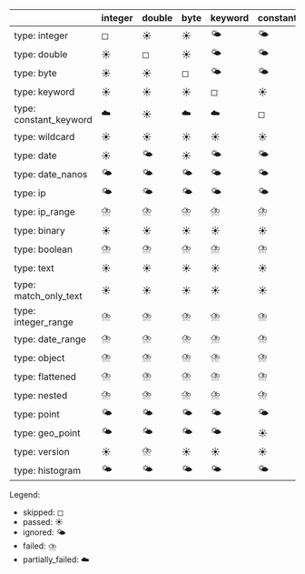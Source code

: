 |                        | integer   | double   | byte   | keyword   | constant_keyword   | wildcard   | date   | date_nanos   | ip   | ip_range   | binary   | boolean   | text   | match_only_text   | integer_range   | date_range   | object   | flattened   | nested   | point   | geo_point   | version   | histogram   |
|------------------------|-----------|----------|--------|-----------|--------------------|------------|--------|--------------|------|------------|----------|-----------|--------|-------------------|-----------------|--------------|----------|-------------|----------|---------|-------------|-----------|-------------|
| type: integer          | ◻         | ☀️       | ☀️     | 🌤️        | 🌤️                 | 🌤️         | 🌤️     | 🌤️           | 🌤️   | 🌤️         | 🌤️       | 🌤️        | 🌤️     | 🌤️                | ⛈️              | ⛈️           | ⛈️       | ⛈️          | ⛈️       | ☁️      | ☁️          | 🌤️        | ⛈️          |
| type: double           | ☀️        | ◻        | ☀️     | 🌤️        | 🌤️                 | 🌤️         | 🌤️     | 🌤️           | 🌤️   | 🌤️         | 🌤️       | 🌤️        | 🌤️     | 🌤️                | ⛈️              | ⛈️           | ⛈️       | ⛈️          | ⛈️       | ☁️      | ☁️          | 🌤️        | ⛈️          |
| type: byte             | ☀️        | ☀️       | ◻      | 🌤️        | 🌤️                 | 🌤️         | 🌤️     | 🌤️           | 🌤️   | 🌤️         | 🌤️       | 🌤️        | 🌤️     | 🌤️                | ⛈️              | ⛈️           | ⛈️       | ⛈️          | ⛈️       | ☁️      | ☁️          | 🌤️        | ⛈️          |
| type: keyword          | ☀️        | ☀️       | ☀️     | ◻         | ☀️                 | ☀️         | ☀️     | ☀️           | ☀️   | ☀️         | ☀️       | ☀️        | ☀️     | ☀️                | ⛈️              | ⛈️           | ⛈️       | ⛈️          | ⛈️       | ☁️      | ☁️          | ☀️        | ⛈️          |
| type: constant_keyword | ☁️        | ☀️       | ☁️     | ☁️        | ◻                  | ☀️         | ☁️     | ☁️           | ☁️   | ☀️         | ☀️       | ☁️        | ☀️     | ☀️                | ⛈️              | ⛈️           | ⛈️       | ⛈️          | ⛈️       | ☁️      | ☁️          | ⛈️        | ⛈️          |
| type: wildcard         | ☀️        | ☀️       | ☀️     | ☀️        | ☀️                 | ◻          | ☀️     | ☀️           | ☀️   | ☀️         | ☀️       | ☀️        | ☀️     | ☀️                | ⛈️              | ⛈️           | ⛈️       | ⛈️          | ⛈️       | ☁️      | ☁️          | ☀️        | ⛈️          |
| type: date             | ☀️        | 🌤️       | ☀️     | 🌤️        | 🌤️                 | 🌤️         | ◻      | ☀️           | 🌤️   | 🌤️         | 🌤️       | 🌤️        | 🌤️     | 🌤️                | ⛈️              | ⛈️           | ⛈️       | ⛈️          | ⛈️       | ☁️      | ☁️          | 🌤️        | ⛈️          |
| type: date_nanos       | 🌤️        | 🌤️       | 🌤️     | 🌤️        | 🌤️                 | 🌤️         | ☀️     | ◻            | 🌤️   | 🌤️         | 🌤️       | 🌤️        | 🌤️     | 🌤️                | ⛈️              | ⛈️           | ⛈️       | ⛈️          | ⛈️       | ☁️      | ☁️          | 🌤️        | ⛈️          |
| type: ip               | 🌤️        | 🌤️       | 🌤️     | 🌤️        | 🌤️                 | 🌤️         | 🌤️     | 🌤️           | ◻    | 🌤️         | 🌤️       | 🌤️        | 🌤️     | 🌤️                | ⛈️              | ⛈️           | ⛈️       | ⛈️          | ⛈️       | ☁️      | ☁️          | 🌤️        | ⛈️          |
| type: ip_range         | ⛈️        | ⛈️       | ⛈️     | ⛈️        | ⛈️                 | ⛈️         | ⛈️     | ⛈️           | ☁️   | ◻          | ⛈️       | ⛈️        | ⛈️     | ⛈️                | ⛈️              | ⛈️           | ⛈️       | ⛈️          | ⛈️       | ⛈️      | ⛈️          | ⛈️        | ⛈️          |
| type: binary           | ☀️        | ☀️       | ☀️     | ☀️        | ☀️                 | ☀️         | ☀️     | ☀️           | ☀️   | ☀️         | ◻        | ☀️        | ☀️     | ☀️                | ⛈️              | ⛈️           | ⛈️       | ⛈️          | ☀️       | ☁️      | ☁️          | ☀️        | ⛈️          |
| type: boolean          | ⛈️        | ⛈️       | ⛈️     | ⛈️        | ⛈️                 | ⛈️         | ⛈️     | ⛈️           | ⛈️   | ⛈️         | ⛈️       | ◻         | ⛈️     | ⛈️                | ⛈️              | ⛈️           | ⛈️       | ⛈️          | ⛈️       | ⛈️      | ⛈️          | ⛈️        | ⛈️          |
| type: text             | ☀️        | ☀️       | ☀️     | ☀️        | ☀️                 | ☀️         | ☀️     | ☀️           | ☀️   | ☀️         | ☀️       | ☀️        | ◻      | ☀️                | ⛈️              | ⛈️           | ⛈️       | ⛈️          | ⛈️       | ☁️      | ☁️          | ☀️        | ⛈️          |
| type: match_only_text  | ☀️        | ☀️       | ☀️     | ☀️        | ☀️                 | ☀️         | ☀️     | ☀️           | ☀️   | ☀️         | ☀️       | ☀️        | ☀️     | ◻                 | ⛈️              | ⛈️           | ⛈️       | ⛈️          | ⛈️       | ☁️      | ☁️          | ☀️        | ⛈️          |
| type: integer_range    | ⛈️        | ⛈️       | ⛈️     | ⛈️        | ⛈️                 | ⛈️         | ⛈️     | ⛈️           | ⛈️   | ⛈️         | ⛈️       | ⛈️        | ⛈️     | ⛈️                | ◻               | ⛈️           | ⛈️       | ⛈️          | ⛈️       | ⛈️      | ⛈️          | ⛈️        | ⛈️          |
| type: date_range       | ⛈️        | ⛈️       | ⛈️     | ⛈️        | ⛈️                 | ⛈️         | ⛈️     | ⛈️           | ⛈️   | ⛈️         | ⛈️       | ⛈️        | ⛈️     | ⛈️                | ☀️              | ◻            | ⛈️       | ⛈️          | ⛈️       | ⛈️      | ⛈️          | ⛈️        | ⛈️          |
| type: object           | ⛈️        | ⛈️       | ⛈️     | ⛈️        | ⛈️                 | ⛈️         | ⛈️     | ⛈️           | ⛈️   | ⛈️         | ⛈️       | ⛈️        | ⛈️     | ⛈️                | ☀️              | ☀️           | ◻        | ☀️          | ☀️       | ☁️      | ☁️          | ⛈️        | ☀️          |
| type: flattened        | ⛈️        | ⛈️       | ⛈️     | ⛈️        | ⛈️                 | ⛈️         | ⛈️     | ⛈️           | ⛈️   | ⛈️         | ⛈️       | ⛈️        | ⛈️     | ⛈️                | ☀️              | ☀️           | ☀️       | ◻           | ☀️       | ☁️      | ☁️          | ⛈️        | ☀️          |
| type: nested           | ⛈️        | ⛈️       | ⛈️     | ⛈️        | ⛈️                 | ⛈️         | ⛈️     | ⛈️           | ⛈️   | ⛈️         | ⛈️       | ⛈️        | ⛈️     | ⛈️                | ☀️              | ☀️           | ☀️       | ☀️          | ◻        | ☁️      | ☁️          | ⛈️        | ☀️          |
| type: point            | 🌤️        | 🌤️       | 🌤️     | 🌤️        | 🌤️                 | 🌤️         | 🌤️     | 🌤️           | 🌤️   | 🌤️         | 🌤️       | 🌤️        | 🌤️     | 🌤️                | 🌤️              | 🌤️           | 🌤️       | 🌤️          | 🌤️       | ◻       | 🌤️          | 🌤️        | 🌤️          |
| type: geo_point        | 🌤️        | 🌤️       | 🌤️     | 🌤️        | ☀️                 | 🌤️         | 🌤️     | 🌤️           | 🌤️   | 🌤️         | 🌤️       | 🌤️        | 🌤️     | 🌤️                | 🌤️              | 🌤️           | 🌤️       | 🌤️          | 🌤️       | 🌤️      | ◻           | 🌤️        | 🌤️          |
| type: version          | ☀️        | ⛈️       | ☀️     | ☀️        | ☀️                 | ☀️         | ☁️     | ☁️           | ☀️   | ☀️         | ☀️       | ☀️        | ☀️     | ☀️                | ⛈️              | ⛈️           | ⛈️       | ⛈️          | ⛈️       | ☁️      | ☁️          | ◻         | ⛈️          |
| type: histogram        | 🌤️        | 🌤️       | 🌤️     | 🌤️        | 🌤️                 | 🌤️         | 🌤️     | 🌤️           | 🌤️   | 🌤️         | 🌤️       | 🌤️        | 🌤️     | 🌤️                | 🌤️              | 🌤️           | 🌤️       | 🌤️          | 🌤️       | 🌤️      | 🌤️          | 🌤️        | ◻           |

Legend:
- skipped: ◻
- passed: ☀️
- ignored: 🌤️
- failed: ⛈️
- partially_failed: ☁️